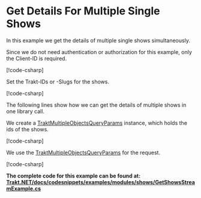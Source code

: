# Get Details For Multiple Single Shows

In this example we get the details of multiple single shows simultaneously.

Since we do not need authentication or authorization for this example, only the Client-ID is required.

[!code-csharp[](../../../codesnippets/examples/modules/shows/GetShowsStreamExample.cs#L16-L19)]

Set the Trakt-IDs or -Slugs for the shows.

[!code-csharp[](../../../codesnippets/examples/modules/shows/GetShowsStreamExample.cs#L21-L33)]

The following lines show how we can get the details of multiple shows in one library call.

We create a [TraktMultipleObjectsQueryParams](xref:TraktNet.Parameters.TraktMultipleObjectsQueryParams) instance, which holds the ids of the shows.

[!code-csharp[](../../../codesnippets/examples/modules/shows/GetShowsStreamExample.cs#L37-L46)]

We use the [TraktMultipleObjectsQueryParams](xref:TraktNet.Parameters.TraktMultipleObjectsQueryParams) for the request.

[!code-csharp[](../../../codesnippets/examples/modules/shows/GetShowsStreamExample.cs#L48-L120)]

__The complete code for this example can be found at: [Trakt.NET/docs/codesnippets/examples/modules/shows/GetShowsStreamExample.cs](https://github.com/henrikfroehling/Trakt.NET/tree/v1.4.0/docs/codesnippets/examples/modules/shows/GetShowsStreamExample.cs)__
